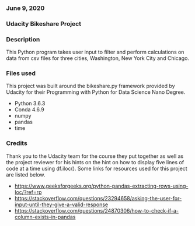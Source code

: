 ### June 9, 2020

### Udacity Bikeshare Project

### Description
This Python program takes user input to filter and perform calculations on data from csv files for three cities, Washington, New York City and Chicago.

### Files used
This project was built around the bikeshare.py framework provided by Udacity
for their Programming with Python for Data Science Nano Degree.

* Python 3.6.3
* Conda 4.6.9
* numpy
* pandas
* time

### Credits
Thank you to the Udacity team for the course they put together as well as the project reviewer for his hints on the hint on how to display five lines of code at a time using df.iloc(). Some links for resources used for this project are listed below.

* https://www.geeksforgeeks.org/python-pandas-extracting-rows-using-loc/?ref=rp
* https://stackoverflow.com/questions/23294658/asking-the-user-for-input-until-they-give-a-valid-response
* https://stackoverflow.com/questions/24870306/how-to-check-if-a-column-exists-in-pandas
